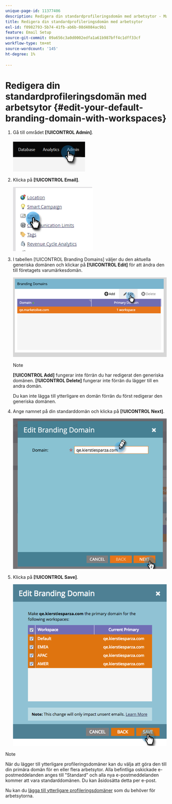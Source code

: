 ```yaml
---
unique-page-id: 11377406
description: Redigera din standardprofileringsdomän med arbetsytor - Marketo Docs - Produktdokumentation
title: Redigera din standardprofileringsdomän med arbetsytor
exl-id: f0982793-5b74-41fb-ab6b-08d4084ac9b1
feature: Email Setup
source-git-commit: 09a656c3a0d0002edfa1a61b987bff4c1dff33cf
workflow-type: tm+mt
source-wordcount: '145'
ht-degree: 1%

---
```


# Redigera din standardprofileringsdomän med arbetsytor {#edit-your-default-branding-domain-with-workspaces}

1. Gå till området **[!UICONTROL Admin]**.

   ![](assets/edit-your-default-branding-domain-with-workspaces-1.png)

1. Klicka på **[!UICONTROL Email]**.

   ![](assets/edit-your-default-branding-domain-with-workspaces-2.png)

1. I tabellen [!UICONTROL Branding Domains] väljer du den aktuella generiska domänen och klickar på **[!UICONTROL Edit]** för att ändra den till företagets varumärkesdomän.

   ![](assets/edit-your-default-branding-domain-with-workspaces-3.png)

   >[!NOTE]
   >
   >**[!UICONTROL Add]** fungerar inte förrän du har redigerat den generiska domänen. **[!UICONTROL Delete]** fungerar inte förrän du lägger till en andra domän.
   >
   >Du kan inte lägga till ytterligare en domän förrän du först redigerar den generiska domänen.

1. Ange namnet på din standarddomän och klicka på **[!UICONTROL Next]**.

   ![](assets/edit-your-default-branding-domain-with-workspaces-4.png)

1. Klicka på **[!UICONTROL Save]**.

   ![](assets/edit-your-default-branding-domain-with-workspaces-5.png)

>[!NOTE]
>
>När du lägger till ytterligare profileringsdomäner kan du välja att göra den till din primära domän för en eller flera arbetsytor. Alla befintliga oskickade e-postmeddelanden anges till &quot;Standard&quot; och alla nya e-postmeddelanden kommer att vara standarddomänen. Du kan åsidosätta detta per e-post.

Nu kan du [lägga till ytterligare profileringsdomäner](/help/marketo/product-docs/administration/email-setup/add-multiple-branding-domains/add-an-additional-branding-domain-with-workspaces.md) som du behöver för arbetsytorna.
